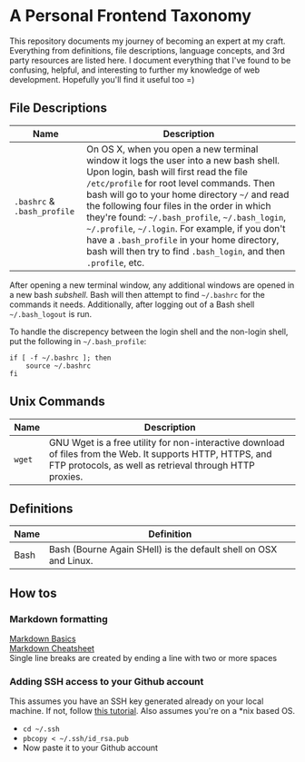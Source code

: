 A Personal Frontend Taxonomy
============================
This repository documents my journey of becoming an expert at my craft. Everything from definitions, file descriptions, language concepts, and 3rd party resources are listed here. I document everything that I've found to be confusing, helpful, and interesting to further my knowledge of web development. Hopefully you'll find it useful too =)

## File Descriptions
| Name | Description |
| --------------- | ----------- |
| `.bashrc` & `.bash_profile` | On OS X, when you open a new terminal window it logs the user into a new bash shell. Upon login, bash will first read the file `/etc/profile` for root level commands. Then bash will go to your home directory `~/` and read the following four files in the order in which they're found: `~/.bash_profile`, `~/.bash_login`, `~/.profile`, `~/.login`. For example, if you don't have a `.bash_profile` in your home directory, bash will then try to find `.bash_login`, and then `.profile`, etc.

After opening a new terminal window, any additional windows are opened in a new bash *subshell*. Bash will then attempt to find `~/.bashrc` for the commands it needs. Additionally, after logging out of a Bash shell `~/.bash_logout` is run.

To handle the discrepency between the login shell and the non-login shell, put the following in `~/.bash_profile`:

```
if [ -f ~/.bashrc ]; then
	source ~/.bashrc
fi
```

## Unix Commands
| Name | Description |
| --------------- | ----------- |
| `wget`			| GNU Wget is a free utility for non-interactive download of files from the Web. It supports HTTP, HTTPS, and FTP protocols, as well as retrieval through HTTP proxies.

## Definitions
| Name | Definition |
| --------------- | ----------- |
| Bash			| Bash (Bourne Again SHell) is the default shell on OSX and Linux.

## How tos
### Markdown formatting
[Markdown Basics](http://markdown-guide.readthedocs.org/en/latest/basics.html)  
[Markdown Cheatsheet](https://github.com/adam-p/markdown-here/wiki/Markdown-Cheatsheet#lines)  
Single line breaks are created by ending a line with two or more spaces

### Adding SSH access to your Github account
This assumes you have an SSH key generated already on your local machine. If not, follow [this tutorial](http://git-scm.com/book/en/Git-on-the-Server-Generating-Your-SSH-Public-Key). Also assumes you're on a *nix based OS.

* `cd ~/.ssh`  
* `pbcopy < ~/.ssh/id_rsa.pub`  
* Now paste it to your Github account  